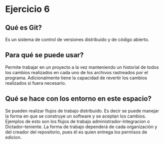 # Ejercicio 6

## Qué es Git?
Es un sistema de control de versiones distribuido y de código abierto.


## Para qué se puede usar?
Permite trabajar en un proyecto a la vez manteniendo un historial de todos los cambios realizados en cada uno de los archivos rastreados por el programa. Adicionalmente tiene la capacidad de revertir los cambios realizados si fuera necesario.


## Qué se hace con los entorno en este espacio?

Se pueden realizar flujos de trabajo distribuido. Es decir se puede manejar la forma en que se construye un software y se aceptan los cambios.
Ejemplos de esto son los flujos de trabajo administrador-Integracion o Dictador-teniente. La forma de trabajo dependerá de cada organización y del creador del repositorio, pues él es quien entrega los permisos de edicion.


